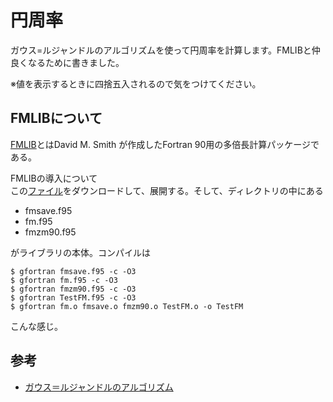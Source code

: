 # 円周率
ガウス=ルジャンドルのアルゴリズムを使って円周率を計算します。FMLIBと仲良くなるために書きました。

※値を表示するときに四捨五入されるので気をつけてください。

## FMLIBについて
[FMLIB](http://dmsmith.lmu.build/)とはDavid M. Smith が作成したFortran 90用の多倍長計算パッケージである。

FMLIBの導入について<br>
この[ファイル](http://dmsmith.lmu.build/FM1.4/FM_files.zip)をダウンロードして、展開する。そして、ディレクトリの中にある
- fmsave.f95
- fm.f95
- fmzm90.f95

がライブラリの本体。コンパイルは
```
$ gfortran fmsave.f95 -c -O3
$ gfortran fm.f95 -c -O3
$ gfortran fmzm90.f95 -c -O3
$ gfortran TestFM.f95 -c -O3
$ gfortran fm.o fmsave.o fmzm90.o TestFM.o -o TestFM
```
こんな感じ。

## 参考
- [ガウス＝ルジャンドルのアルゴリズム](https://ja.wikipedia.org/wiki/%E3%82%AC%E3%82%A6%E3%82%B9%EF%BC%9D%E3%83%AB%E3%82%B8%E3%83%A3%E3%83%B3%E3%83%89%E3%83%AB%E3%81%AE%E3%82%A2%E3%83%AB%E3%82%B4%E3%83%AA%E3%82%BA%E3%83%A0)
